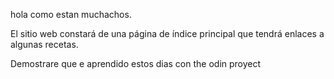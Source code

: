 hola como estan muchachos. 

El sitio web constará de una página de índice principal que tendrá enlaces a algunas recetas.

Demostrare que e aprendido estos dias con the odin proyect 